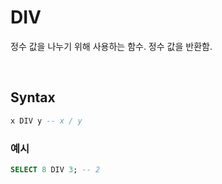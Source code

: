 # DIV

정수 값을 나누기 위해 사용하는 함수. 정수 값을 반환함.

<br>

## Syntax

```sql
x DIV y -- x / y
```

### 예시

```sql
SELECT 8 DIV 3; -- 2
```
